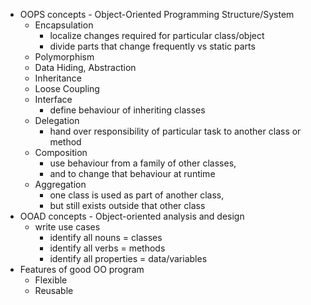 - OOPS concepts - Object-Oriented Programming Structure/System
    - Encapsulation
        - localize changes required for particular class/object
        - divide parts that change frequently vs static parts
    - Polymorphism
    - Data Hiding, Abstraction
    - Inheritance
    - Loose Coupling
    - Interface
        - define behaviour of inheriting classes
    - Delegation
        - hand over responsibility of particular task to another class or method
    - Composition
        - use behaviour from a family of other classes,
        - and to change that behaviour at runtime
    - Aggregation
        - one class is used as part of another class,
        - but still exists outside that other class
- OOAD concepts - Object-oriented analysis and design
    - write use cases
        - identify all nouns = classes
        - identify all verbs = methods
        - identify all properties = data/variables
- Features of good OO program
    - Flexible
    - Reusable
